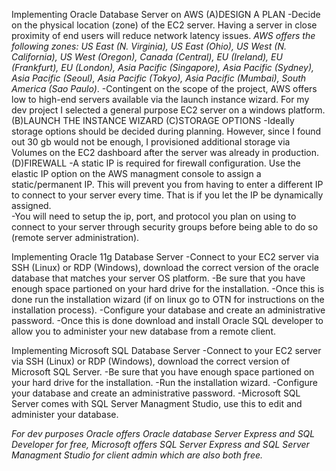 Implementing Oracle Database Server on AWS
(A)DESIGN A PLAN
-Decide on the physical location (zone) of the EC2 server.  Having a server in close proximity of end users will reduce network latency 
 issues.
*AWS offers the following zones:  US East (N. Virginia), US East (Ohio), US West (N. California), US West (Oregon), Canada (Central), 
EU (Ireland), EU (Frankfurt), EU (London), Asia Pacific (Singapore), Asia Pacific (Sydney), Asia Pacific (Seoul), Asia Pacific (Tokyo), 
Asia Pacific (Mumbai), South America (Sao Paulo)*.
-Contingent on the scope of the project, AWS offers low to high-end servers available via the launch instance wizard. 
 For my dev project I selected a general purpose EC2 server on a windows platform.  
(B)LAUNCH THE INSTANCE WIZARD
(C)STORAGE OPTIONS
-Ideally storage options should be decided during planning.  However, since I found out 30 gb would not be enough, I provisioned 
 additional storage via Volumes on the EC2 dashboard after the server was already in production.
(D)FIREWALL
 -A static IP is required for firewall configuration. Use the elastic IP option on the AWS managment console to assign a static/permanent 
 IP.  This will prevent you from having to enter a different IP to connect to your server every time.  That is if you let the IP be 
 dynamically assigned.   
 -You will need to setup the ip, port, and protocol you plan on using to connect to your server through security groups before being able 
 to do so (remote server administration). 
 
 Implementing Oracle 11g Database Server
 -Connect to your EC2 server via SSH (Linux) or RDP (Windows), download the correct version of the oracle database that matches your 
  server OS platform.
 -Be sure that you have enough space partioned on your hard drive for the installation.
 -Once this is done run the installation wizard (if on linux go to OTN for instructions on the installation process).
 -Configure your database and create an administrative password.
 -Once this is done download and install Oracle SQL developer to allow you to administer your new database from a remote client.
 
 Implementing Microsoft SQL Database Server
 -Connect to your EC2 server via SSH (Linux) or RDP (Windows), download the correct version of Microsoft SQL Server.
 -Be sure that you have enough space partioned on your hard drive for the installation.
 -Run the installation wizard.
 -Configure your database and create an administrative password.
 -Microsoft SQL Server comes with SQL Server Managment Studio, use this to edit and administer your database.
 
 *For dev purposes Oracle offers Oracle database Server Express and SQL Developer for free, Microsoft offers SQL Server Express and SQL 
 Server Managment Studio for client admin which are also both free.*
